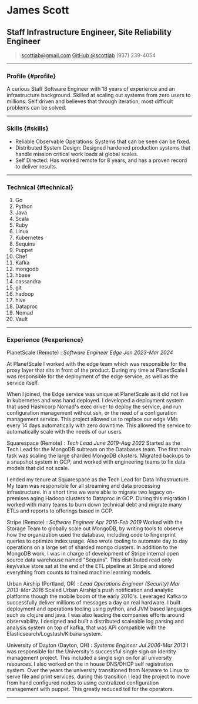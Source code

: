 # James Scott
## Staff Infrastructure Engineer, Site Reliability Engineer

> [scottjab@gmail.com](mailto:scottjab@gmail.com)
> [GitHub @scottjab](https://github.com/scottjab)
> (937) 239-4054

------

### Profile {#profile}

A curious Staff Software Engineer with 18 years of experience and an infrastructure background. Skilled at scaling out systems from zero users to millions. Self driven and believes that through iteration, most difficult problems can be solved. 

------

### Skills {#skills}
* Reliable Observable Operations: Systems that can be seen can be fixed.
* Distributed System Design: Designed hardened production systems that handle mission critical work loads at global scales. 
* Self Directed: Has worked remote for 8 years, and has a proven record to deliver results.

------

### Technical {#technical}

1. Go
1. Python
1. Java
1. Scala
1. Ruby
1. Linux
1. Kubernetes
1. Sequins
1. Puppet
1. Chef
1. Kafka 
1. mongodb
1. hbase
1. cassandra
1. git
1. hadoop
1. hive
1. Dataproc
1. Nomad
1. Vault

------

### Experience {#experience}

PlanetScale (Remote)
: *Software Engineer Edge*
  _Jan 2023-Mar 2024_

  At PlanetScale I worked with the edge team which was responsible for the proxy layer that sits in front of the product. During my time at PlanetScale I was responsible for the deployment of the edge service, as well as the service itself.
  
  When I joined, the Edge service was unique at PlanetScale as it did not live in kubernetes and was hand deployed.  I developed a deployment system that used Hashicorp Nomad's exec driver to deploy the service, and run configuration management without ssh, or the need of a configuration management service. This project allowed us to replace our edge VMs every 14 days automatically with zero downtime. This allowed the service to automatically scale with the needs of our users.

Squarespace (Remote)
: *Tech Lead*
  _June 2019-Aug 2022_
  Started as the Tech Lead for the MongoDB subteam on the Databases team.  The first main task was scaling the large sharded MongoDB clusters. Migrated backups to a snapshot system in GCP, and worked with engineering teams to fix data models that did not scale. 
  
  I ended my tenure at Squarespace as the Tech Lead for Data Infrastructure. My team was responsible for all streaming and data processing infrastructure. In a short time we were able to migrate two legacy on-premises aging Hadoop clusters to Dataproc in GCP.  During this migration I worked with many teams to burn down technical debt and migrate many ETLs and reports to offerings based in GCP.

Stripe (Remote)
: *Software Engineer*
  _Apr 2016-Feb 2019_
  Worked with the Storage Team to globally scale out MongoDB, by writing tools to observe how the organization used the database, including code to fingerprint queries to optimize index usage. Also wrote tooling to automate day to day operations on a large set of sharded mongo clusters.  In addition to the MongoDB work, I was in charge of development of Stripe internal open source data warehouse named "Sequins".  This distributed read only key/value store sat at the end of the ETL pipeline at Stripe and stored everything from counts to trained machine learning models. 

Urban Airship (Portland, OR)
: *Lead Operations Engineer (Security)*
  _Mar 2013-Mar 2016_
  Scaled Urban Airship's push notification and analytic platforms though the mobile boom of the early 2010's. Leveraged Kafka to successfully deliver millions of messages a day on real hardware. I built deployment and operations tooling using python, and JVM based languages such as clojure and java.  I was also leading the companies efforts around observability.  I designed and built a distributed scaleable log parsing and analysis system on top of kafka, that was API compatible with the Elasticsearch/Logstash/Kibana system.

University of Dayton (Dayton, OH)
: *Systems Engineer* 
  _Jul 2006-Mar 2013_
  I was responsible for the University's successful single sign on Identity management project.  This included a single sign on for all university resources.  I also worked on the in house DNS/DHCP self registration system.  Over the years the university transitioned from Netware to Linux to serve file and print services, during this transition I lead the project to move from hand configured nodes to using centralized configuration management with puppet.  This greatly reduced toil for the operators. 

------
